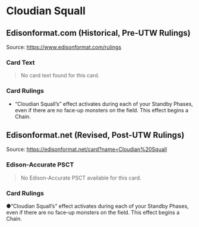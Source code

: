 # Cloudian Squall

## Edisonformat.com (Historical, Pre-UTW Rulings)

Source: https://www.edisonformat.com/rulings

### Card Text

> No card text found for this card.

### Card Rulings

*   “Cloudian Squall’s” effect activates during each of your Standby Phases, even if there are no face-up monsters on the field. This effect begins a Chain.

## Edisonformat.net (Revised, Post-UTW Rulings)

Source: https://edisonformat.net/card?name=Cloudian%20Squall

### Edison-Accurate PSCT

> No Edison-Accurate PSCT available for this card.

### Card Rulings

●“Cloudian Squall’s” effect activates during each of your Standby Phases, even if there are no face-up monsters on the field. This effect begins a Chain.
            